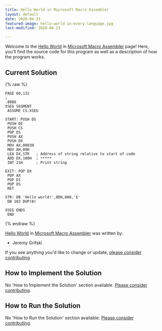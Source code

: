 ```yaml
---
title: Hello World in Microsoft Macro Assembler
layout: default
date: 2020-04-23
featured-image: hello-world-in-every-language.jpg
last-modified: 2020-04-23

---
```


Welcome to the [Hello World](https://rzuckerm.github.io/sample-programs-website-copy/projects/hello-world) in [Microsoft Macro Assembler](https://rzuckerm.github.io/sample-programs-website-copy/languages/microsoft-macro-assembler) page! Here, you'll find the source code for this program as well as a description of how the program works.

## Current Solution

{% raw %}

```microsoft_macro_assembler
PAGE 60,132
;
.8086
XSEG SEGMENT
 ASSUME CS:XSEG

START: PUSH DS
 PUSH DI
 PUSH CS
 POP DS
 PUSH AX
 PUSH DX
 MOV AX,0003H
 MOV AH,09H
 LEA DX,STR   ; Address of string relative to start of code
 ADD DX,100H  ; *****
 INT 21H      ; Print string

EXIT: POP DX
 POP AX
 POP DI
 POP DS
 RET
 
STR: DB 'Hello world!',0DH,0AH,'$'
 DB 103 DUP(0)

XSEG ENDS
 END
```

{% endraw %}

[Hello World](https://rzuckerm.github.io/sample-programs-website-copy/projects/hello-world) in [Microsoft Macro Assembler](https://rzuckerm.github.io/sample-programs-website-copy/languages/microsoft-macro-assembler) was written by:

- Jeremy Grifski

If you see anything you'd like to change or update, [please consider contributing](https://github.com/TheRenegadeCoder/sample-programs).

## How to Implement the Solution

No 'How to Implement the Solution' section available. [Please consider contributing](https://github.com/TheRenegadeCoder/sample-programs-website).

## How to Run the Solution

No 'How to Run the Solution' section available. [Please consider contributing](https://github.com/TheRenegadeCoder/sample-programs-website).